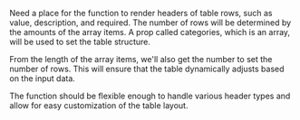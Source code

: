 Need a place for the function to render headers of table rows, such as value, description, and required.
The number of rows will be determined by the amounts of the array items.
A prop called categories, which is an array, will be used to set the table structure.

From the length of the array items, we'll also get the number to set the number of rows.
This will ensure that the table dynamically adjusts based on the input data.

The function should be flexible enough to handle various header types and allow for easy customization of the table layout.